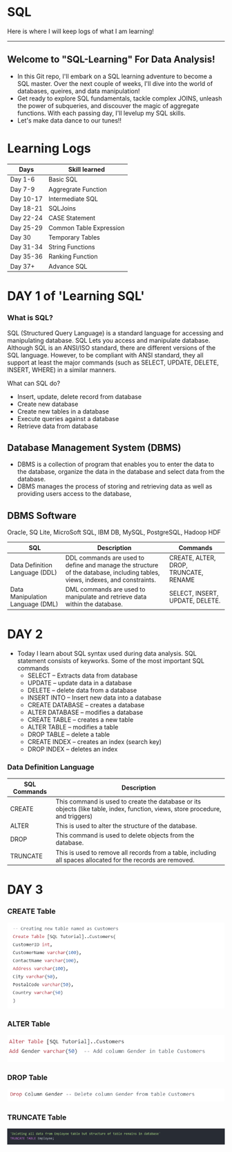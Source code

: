 # SQL
Here is where I will keep logs of what I am learning!

---------------------------------------------------------------------------
## Welcome to "SQL-Learning" For Data Analysis!
* In this Git repo, I'll embark on a SQL learning adventure to become a SQL master. Over the next couple of weeks, I'll dive into the world of databases, queires, and data manipulation!
* Get ready to explore SQL fundamentals, tackle complex JOINS, unleash the power of subqueries, and discouver the magic of aggregate functions. With each passing day, I'll levelup my SQL skills.
* Let's make data dance to our tunes!!


# Learning Logs
Days         | Skill learned
----------   | -------------
Day 1-6      | Basic SQL
Day 7-9      | Aggregrate Function
Day 10-17    | Intermediate SQL
Day 18-21    | SQLJoins
Day 22-24    | CASE Statement
Day 25-29    | Common Table Expression
Day 30       | Temporary Tables
Day 31-34    | String Functions
Day 35-36    | Ranking Function
Day 37+      | Advance SQL



# DAY 1 of 'Learning SQL'


### What is SQL?
  SQL (Structured Query Language) is a standard language for accessing and manipulating database. SQL Lets you access and manipulate database.
  Although SQL is an ANSI/ISO standard, there are different versions of the SQL language. However, to be compliant with ANSI standard, they all support at least the major commands (such as SELECT, UPDATE, DELETE, INSERT, WHERE) in a similar manners.

What can SQL do? 
* Insert, update, delete record from database
* Create new database
* Create new tables in a database
* Execute queries against a database
* Retrieve data from database

## Database Management System (DBMS)
  * DBMS is a collection of program that enables you to enter the data to the database, organize the data in the database and select data from the database.
  * DBMS manages the process of storing and retrieving data as well as providing users access to the database,
## DBMS Software
Oracle, SQ Lite, MicroSoft SQL, IBM DB, MySQL, PostgreSQL, Hadoop HDF


SQL   |  Description    | Commands
----- |---------------- |------------
Data Definition Language (DDL) | DDL commands are used to define and manage the structure of the database, including tables, views, indexes, and constraints. |CREATE, ALTER, DROP, TRUNCATE, RENAME
Data Manipulation Language (DML) |DML commands are used to manipulate and retrieve data within the database. | SELECT, INSERT, UPDATE, DELETE.


# DAY 2

* Today I learn about SQL syntax used during data analysis.
SQL statement consists of keyworks.
  Some of the most important SQL commands
  *	SELECT – Extracts data from database
  *	UPDATE – update data in a database
  *	DELETE – delete data from a database
  *	INSERT INTO – Insert new data into a database
  *	CREATE DATABASE – creates a database
  *	ALTER DATABASE – modifies a database
  *	CREATE TABLE – creates a new table
  *	ALTER TABLE – modifies a table
  *	DROP TABLE – delete a table
  *	CREATE INDEX – creates an index (search key)
  *	DROP INDEX – deletes an index



### Data Definition Language 
SQL Commands   |  Description
---------------|-------------
CREATE         |This command is used to create the database or its objects (like table, index, function, views, store procedure, and triggers)
ALTER         | 	This is used to alter the structure of the database.
DROP          | This command is used to delete objects from the database.
TRUNCATE      | This is used to remove all records from a table, including all spaces allocated for the records are removed.


# DAY 3
###  CREATE Table
  ![](https://github.com/Aayush-Basnet/SQL/blob/9cb0d5125b0ba59938389be6d92adc5366d771c7/Asset/Create%20Table.png)


###  ALTER Table
  ![](https://github.com/Aayush-Basnet/SQL/blob/9cb0d5125b0ba59938389be6d92adc5366d771c7/Asset/Alter%20Table.png)
###  DROP Table
  ![](https://github.com/Aayush-Basnet/SQL/blob/9cb0d5125b0ba59938389be6d92adc5366d771c7/Asset/Drop%20Table.png)
###  TRUNCATE Table
  ![](https://github.com/Aayush-Basnet/SQL/blob/9cb0d5125b0ba59938389be6d92adc5366d771c7/Asset/Truncate%20Table.png)
